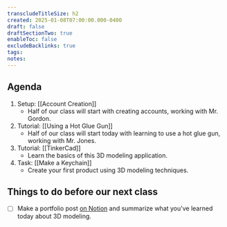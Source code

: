 ```yaml
---
transcludeTitleSize: h2
created: 2025-01-08T07:00:00.000-0400
draft: false
draftSectionTwo: true
enableToc: false
excludeBacklinks: true
tags: 
notes:
---
```

## Agenda
1. Setup: [[Account Creation]]
	- Half of our class will start with creating accounts, working with Mr. Gordon.
2. Tutorial: [[Using a Hot Glue Gun]]
	- Half of our class will start today with learning to use a hot glue gun, working with Mr. Jones.
3. Tutorial: [[TinkerCad]]
	- Learn the basics of this 3D modeling application.
4. Task: [[Make a Keychain]]
	- Create your first product using 3D modeling techniques.

## Things to do before our next class

- [ ] Make a portfolio post [on Notion](https://notion.so) and summarize what you've learned today about 3D modeling.